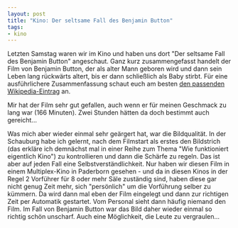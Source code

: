 ```yaml
--- 
layout: post
title: "Kino: Der seltsame Fall des Benjamin Button"
tags: 
- kino
---
```

Letzten Samstag waren wir im Kino und haben uns dort "Der seltsame Fall des Benjamin Button" angeschaut.
Ganz kurz zusammengefasst handelt der Film von Benjamin Button, der als alter Mann geboren wird und dann sein Leben lang rückwärts altert, bis er dann schließlich als Baby stirbt. Für eine ausführlichere Zusammenfassung schaut euch am besten <a href="http://de.wikipedia.org/wiki/Benjamin_Button">den passenden Wikipedia-Eintrag</a> an.

Mir hat der Film sehr gut gefallen, auch wenn er für meinen Geschmack zu lang war (166 Minuten). Zwei Stunden hätten da doch bestimmt auch gereicht...

Was mich aber wieder einmal sehr geärgert hat, war die Bildqualität. In der Schauburg habe ich gelernt, nach dem Filmstart als erstes den Bildstrich (das erkläre ich demnächst mal in einer Reihe zum Thema "Wie funktioniert eigentlich Kino") zu kontrollieren und dann die Schärfe zu regeln. Das ist aber auf jeden Fall eine Selbstverständlichkeit.
Nur haben wir diesen Film in einem Multiplex-Kino in Paderborn gesehen - und da in diesen Kinos in der Regel 2 Vorführer für 8 oder mehr Säle zuständig sind, haben diese gar nicht genug Zeit mehr, sich "persönlich" um die Vorführung selber zu kümmern. Da wird dann mal eben der Film eingelegt und dann zur richtigen Zeit per Automatik gestartet. Vom Personal sieht dann häufig niemand den Film. Im Fall von Benjamin Button war das Bild daher wieder einmal so richtig schön unscharf. Auch eine Möglichkeit, die Leute zu vergraulen...
